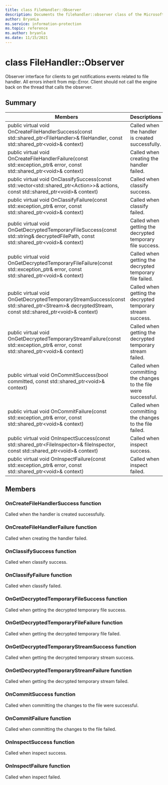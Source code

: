 ```yaml
---
title: class FileHandler::Observer 
description: Documents the filehandler::observer class of the Microsoft Information Protection (MIP) SDK.
author: BryanLa
ms.service: information-protection
ms.topic: reference
ms.author: bryanla
ms.date: 11/15/2021
---
```


# class FileHandler::Observer 
Observer interface for clients to get notifications events related to file handler.
All errors inherit from mip::Error. 
Client should not call the engine back on the thread that calls the observer.
  
## Summary
 Members                        | Descriptions                                
--------------------------------|---------------------------------------------
public virtual void OnCreateFileHandlerSuccess(const std::shared_ptr\<FileHandler\>& fileHandler, const std::shared_ptr\<void\>& context)  |  Called when the handler is created successfully.
public virtual void OnCreateFileHandlerFailure(const std::exception_ptr& error, const std::shared_ptr\<void\>& context)  |  Called when creating the handler failed.
public virtual void OnClassifySuccess(const std::vector\<std::shared_ptr\<Action\>\>& actions, const std::shared_ptr\<void\>& context)  |  Called when classify success.
public virtual void OnClassifyFailure(const std::exception_ptr& error, const std::shared_ptr\<void\>& context)  |  Called when classify failed.
public virtual void OnGetDecryptedTemporaryFileSuccess(const std::string& decryptedFilePath, const std::shared_ptr\<void\>& context)  |  Called when getting the decrypted temporary file success.
public virtual void OnGetDecryptedTemporaryFileFailure(const std::exception_ptr& error, const std::shared_ptr\<void\>& context)  |  Called when getting the decrypted temporary file failed.
public virtual void OnGetDecryptedTemporaryStreamSuccess(const std::shared_ptr\<Stream\>& decryptedStream, const std::shared_ptr\<void\>& context)  |  Called when getting the decrypted temporary stream success.
public virtual void OnGetDecryptedTemporaryStreamFailure(const std::exception_ptr& error, const std::shared_ptr\<void\>& context)  |  Called when getting the decrypted temporary stream failed.
public virtual void OnCommitSuccess(bool committed, const std::shared_ptr\<void\>& context)  |  Called when committing the changes to the file were successful.
public virtual void OnCommitFailure(const std::exception_ptr& error, const std::shared_ptr\<void\>& context)  |  Called when committing the changes to the file failed.
public virtual void OnInspectSuccess(const std::shared_ptr\<FileInspector\>& fileInspector, const std::shared_ptr\<void\>& context)  |  Called when inspect success.
public virtual void OnInspectFailure(const std::exception_ptr& error, const std::shared_ptr\<void\>& context)  |  Called when inspect failed.
  
## Members
  
### OnCreateFileHandlerSuccess function
Called when the handler is created successfully.
  
### OnCreateFileHandlerFailure function
Called when creating the handler failed.
  
### OnClassifySuccess function
Called when classify success.
  
### OnClassifyFailure function
Called when classify failed.
  
### OnGetDecryptedTemporaryFileSuccess function
Called when getting the decrypted temporary file success.
  
### OnGetDecryptedTemporaryFileFailure function
Called when getting the decrypted temporary file failed.
  
### OnGetDecryptedTemporaryStreamSuccess function
Called when getting the decrypted temporary stream success.
  
### OnGetDecryptedTemporaryStreamFailure function
Called when getting the decrypted temporary stream failed.
  
### OnCommitSuccess function
Called when committing the changes to the file were successful.
  
### OnCommitFailure function
Called when committing the changes to the file failed.
  
### OnInspectSuccess function
Called when inspect success.
  
### OnInspectFailure function
Called when inspect failed.
